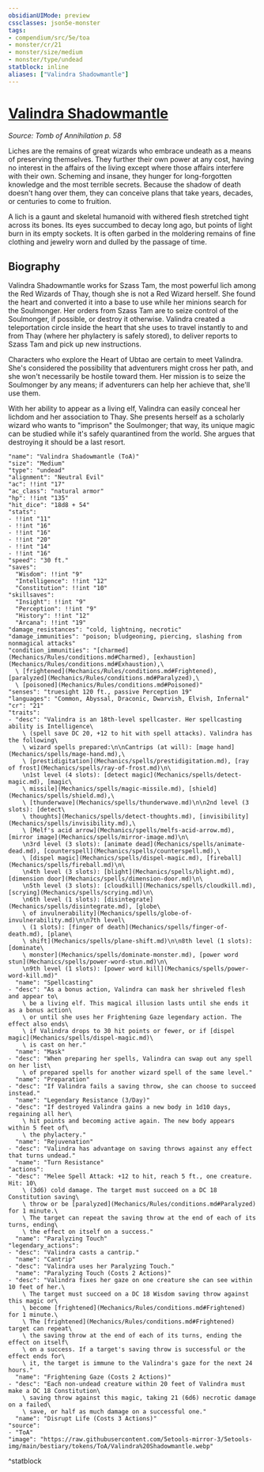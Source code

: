 ```yaml
---
obsidianUIMode: preview
cssclasses: json5e-monster
tags:
- compendium/src/5e/toa
- monster/cr/21
- monster/size/medium
- monster/type/undead
statblock: inline
aliases: ["Valindra Shadowmantle"]
---
```

# [Valindra Shadowmantle](Mechanics\bestiary\npc/valindra-shadowmantle-toa.md)
*Source: Tomb of Annihilation p. 58*  

Liches are the remains of great wizards who embrace undeath as a means of preserving themselves. They further their own power at any cost, having no interest in the affairs of the living except where those affairs interfere with their own. Scheming and insane, they hunger for long-forgotten knowledge and the most terrible secrets. Because the shadow of death doesn't hang over them, they can conceive plans that take years, decades, or centuries to come to fruition.

A lich is a gaunt and skeletal humanoid with withered flesh stretched tight across its bones. Its eyes succumbed to decay long ago, but points of light burn in its empty sockets. It is often garbed in the moldering remains of fine clothing and jewelry worn and dulled by the passage of time.

## Biography

Valindra Shadowmantle works for Szass Tam, the most powerful lich among the Red Wizards of Thay, though she is not a Red Wizard herself. She found the heart and converted it into a base to use while her minions search for the Soulmonger. Her orders from Szass Tam are to seize control of the Soulmonger, if possible, or destroy it otherwise. Valindra created a teleportation circle inside the heart that she uses to travel instantly to and from Thay (where her phylactery is safely stored), to deliver reports to Szass Tam and pick up new instructions.

Characters who explore the Heart of Ubtao are certain to meet Valindra. She's considered the possibility that adventurers might cross her path, and she won't necessarily be hostile toward them. Her mission is to seize the Soulmonger by any means; if adventurers can help her achieve that, she'll use them.

With her ability to appear as a living elf, Valindra can easily conceal her lichdom and her association to Thay. She presents herself as a scholarly wizard who wants to "imprison" the Soulmonger; that way, its unique magic can be studied while it's safely quarantined from the world. She argues that destroying it should be a last resort.

```statblock
"name": "Valindra Shadowmantle (ToA)"
"size": "Medium"
"type": "undead"
"alignment": "Neutral Evil"
"ac": !!int "17"
"ac_class": "natural armor"
"hp": !!int "135"
"hit_dice": "18d8 + 54"
"stats":
- !!int "11"
- !!int "16"
- !!int "16"
- !!int "20"
- !!int "14"
- !!int "16"
"speed": "30 ft."
"saves":
  "Wisdom": !!int "9"
  "Intelligence": !!int "12"
  "Constitution": !!int "10"
"skillsaves":
  "Insight": !!int "9"
  "Perception": !!int "9"
  "History": !!int "12"
  "Arcana": !!int "19"
"damage_resistances": "cold, lightning, necrotic"
"damage_immunities": "poison; bludgeoning, piercing, slashing from nonmagical attacks"
"condition_immunities": "[charmed](Mechanics/Rules/conditions.md#Charmed), [exhaustion](Mechanics/Rules/conditions.md#Exhaustion),\
  \ [frightened](Mechanics/Rules/conditions.md#Frightened), [paralyzed](Mechanics/Rules/conditions.md#Paralyzed),\
  \ [poisoned](Mechanics/Rules/conditions.md#Poisoned)"
"senses": "truesight 120 ft., passive Perception 19"
"languages": "Common, Abyssal, Draconic, Dwarvish, Elvish, Infernal"
"cr": "21"
"traits":
- "desc": "Valindra is an 18th-level spellcaster. Her spellcasting ability is Intelligence\
    \ (spell save DC 20, +12 to hit with spell attacks). Valindra has the following\
    \ wizard spells prepared:\n\nCantrips (at will): [mage hand](Mechanics/spells/mage-hand.md),\
    \ [prestidigitation](Mechanics/spells/prestidigitation.md), [ray of frost](Mechanics/spells/ray-of-frost.md)\n\
    \n1st level (4 slots): [detect magic](Mechanics/spells/detect-magic.md), [magic\
    \ missile](Mechanics/spells/magic-missile.md), [shield](Mechanics/spells/shield.md),\
    \ [thunderwave](Mechanics/spells/thunderwave.md)\n\n2nd level (3 slots): [detect\
    \ thoughts](Mechanics/spells/detect-thoughts.md), [invisibility](Mechanics/spells/invisibility.md),\
    \ [Melf's acid arrow](Mechanics/spells/melfs-acid-arrow.md), [mirror image](Mechanics/spells/mirror-image.md)\n\
    \n3rd level (3 slots): [animate dead](Mechanics/spells/animate-dead.md), [counterspell](Mechanics/spells/counterspell.md),\
    \ [dispel magic](Mechanics/spells/dispel-magic.md), [fireball](Mechanics/spells/fireball.md)\n\
    \n4th level (3 slots): [blight](Mechanics/spells/blight.md), [dimension door](Mechanics/spells/dimension-door.md)\n\
    \n5th level (3 slots): [cloudkill](Mechanics/spells/cloudkill.md), [scrying](Mechanics/spells/scrying.md)\n\
    \n6th level (1 slots): [disintegrate](Mechanics/spells/disintegrate.md), [globe\
    \ of invulnerability](Mechanics/spells/globe-of-invulnerability.md)\n\n7th level\
    \ (1 slots): [finger of death](Mechanics/spells/finger-of-death.md), [plane\
    \ shift](Mechanics/spells/plane-shift.md)\n\n8th level (1 slots): [dominate\
    \ monster](Mechanics/spells/dominate-monster.md), [power word stun](Mechanics/spells/power-word-stun.md)\n\
    \n9th level (1 slots): [power word kill](Mechanics/spells/power-word-kill.md)"
  "name": "Spellcasting"
- "desc": "As a bonus action, Valindra can mask her shriveled flesh and appear to\
    \ be a living elf. This magical illusion lasts until she ends it as a bonus action\
    \ or until she uses her Frightening Gaze legendary action. The effect also ends\
    \ if Valindra drops to 30 hit points or fewer, or if [dispel magic](Mechanics/spells/dispel-magic.md)\
    \ is cast on her."
  "name": "Mask"
- "desc": "When preparing her spells, Valindra can swap out any spell on her list\
    \ of prepared spells for another wizard spell of the same level."
  "name": "Preparation"
- "desc": "If Valindra fails a saving throw, she can choose to succeed instead."
  "name": "Legendary Resistance (3/Day)"
- "desc": "If destroyed Valindra gains a new body in 1d10 days, regaining all her\
    \ hit points and becoming active again. The new body appears within 5 feet of\
    \ the phylactery."
  "name": "Rejuvenation"
- "desc": "Valindra has advantage on saving throws against any effect that turns undead."
  "name": "Turn Resistance"
"actions":
- "desc": "Melee Spell Attack: +12 to hit, reach 5 ft., one creature. Hit: 10\
    \ (3d6) cold damage. The target must succeed on a DC 18 Constitution saving\
    \ throw or be [paralyzed](Mechanics/Rules/conditions.md#Paralyzed) for 1 minute.\
    \ The target can repeat the saving throw at the end of each of its turns, ending\
    \ the effect on itself on a success."
  "name": "Paralyzing Touch"
"legendary_actions":
- "desc": "Valindra casts a cantrip."
  "name": "Cantrip"
- "desc": "Valindra uses her Paralyzing Touch."
  "name": "Paralyzing Touch (Costs 2 Actions)"
- "desc": "Valindra fixes her gaze on one creature she can see within 10 feet of her.\
    \ The target must succeed on a DC 18 Wisdom saving throw against this magic or\
    \ become [frightened](Mechanics/Rules/conditions.md#Frightened) for 1 minute.\
    \ The [frightened](Mechanics/Rules/conditions.md#Frightened) target can repeat\
    \ the saving throw at the end of each of its turns, ending the effect on itself\
    \ on a success. If a target's saving throw is successful or the effect ends for\
    \ it, the target is immune to the Valindra's gaze for the next 24 hours."
  "name": "Frightening Gaze (Costs 2 Actions)"
- "desc": "Each non-undead creature within 20 feet of Valindra must make a DC 18 Constitution\
    \ saving throw against this magic, taking 21 (6d6) necrotic damage on a failed\
    \ save, or half as much damage on a successful one."
  "name": "Disrupt Life (Costs 3 Actions)"
"source":
- "ToA"
"image": "https://raw.githubusercontent.com/5etools-mirror-3/5etools-img/main/bestiary/tokens/ToA/Valindra%20Shadowmantle.webp"
```
^statblock